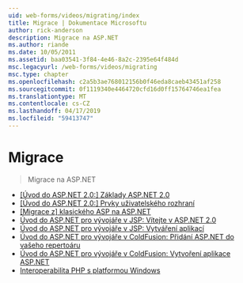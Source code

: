 ```yaml
---
uid: web-forms/videos/migrating/index
title: Migrace | Dokumentace Microsoftu
author: rick-anderson
description: Migrace na ASP.NET
ms.author: riande
ms.date: 10/05/2011
ms.assetid: baa03541-3f84-4e46-8a2c-2395e64f484d
msc.legacyurl: /web-forms/videos/migrating
msc.type: chapter
ms.openlocfilehash: c2a5b3ae768012156b0f46eda8caeb43451af258
ms.sourcegitcommit: 0f1119340e4464720cfd16d0ff15764746ea1fea
ms.translationtype: MT
ms.contentlocale: cs-CZ
ms.lasthandoff: 04/17/2019
ms.locfileid: "59413747"
---
```

# <a name="migrating"></a>Migrace

> Migrace na ASP.NET


- [[Úvod do ASP.NET 2.0:] Základy ASP.NET 2.0](intro-to-aspnet-20-aspnet-20-fundamentals.md)
- [[Úvod do ASP.NET 2.0:] Prvky uživatelského rozhraní](intro-to-aspnet-20-user-interface-elements.md)
- [[Migrace z] klasického ASP na ASP.NET](migrating-from-classic-asp-to-aspnet.md)
- [Úvod do ASP.NET pro vývojáře v JSP: Vítejte v ASP.NET 2.0](intro-to-aspnet-for-jsp-developers-welcome-to-aspnet-20.md)
- [Úvod do ASP.NET pro vývojáře v JSP: Vytváření aplikací](intro-to-aspnet-for-jsp-developers-building-applications.md)
- [Úvod do ASP.NET pro vývojáře v ColdFusion: Přidání ASP.NET do vašeho repertoáru](intro-to-aspnet-for-coldfusion-developers-adding-aspnet-to-your-repertoire.md)
- [Úvod do ASP.NET pro vývojáře v ColdFusion: Vytvoření aplikace ASP.NET](introduction-to-aspnet-for-coldfusion-developers-building-an-aspnet-application.md)
- [Interoperabilita PHP s platformou Windows](interop-between-php-and-the-windows-platform.md)
